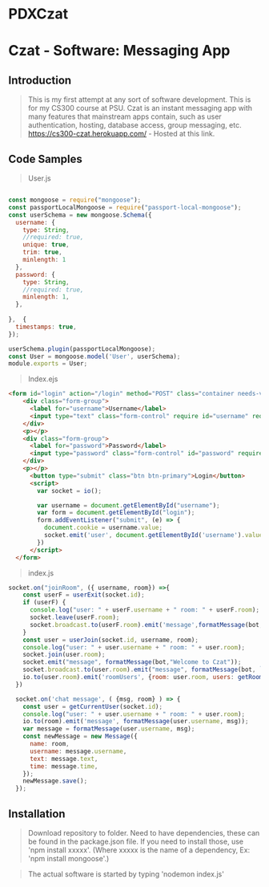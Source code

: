# PDXCzat
# Czat - Software: Messaging App

## Introduction

> This is my first attempt at any sort of software development. This is for my CS300 course at PSU. Czat is an instant messaging app with many features that mainstream apps contain, such as user authentication, hosting, database access, group messaging, etc.
> https://cs300-czat.herokuapp.com/ - Hosted at this link.

## Code Samples

>  User.js

```javascript

const mongoose = require("mongoose");
const passportLocalMongoose = require("passport-local-mongoose");
const userSchema = new mongoose.Schema({
  username: {
    type: String,
    //required: true,
    unique: true,
    trim: true,
    minlength: 1
  },
  password: {
    type: String,
    //required: true,
    minlength: 1,
  },
  
},  {
  timestamps: true,
});

userSchema.plugin(passportLocalMongoose);
const User = mongoose.model('User', userSchema);
module.exports = User;

```

>Index.ejs

```html
<form id="login" action="/login" method="POST" class="container needs-validation w-75" style="max-width: 500px; margin-top: 20%">
    <div class="form-group">
      <label for="username">Username</label>
      <input type="text" class="form-control" require id="username" required name="username">
    </div>
    <p></p>
    <div class="form-group">
      <label for="password">Password</label>
      <input type="password" class="form-control" id="password" required name="password"> 
    </div>
    <p></p>
      <button type="submit" class="btn btn-primary">Login</button> 
      <script>
        var socket = io();

        var username = document.getElementById("username");
        var form = document.getElementById("login");
        form.addEventListener("submit", (e) => {
          document.cookie = username.value;
          socket.emit('user', document.getElementById('username').value);
        })
      </script>
  </form>
```

>index.js

```JavaScript
socket.on("joinRoom", ({ username, room}) =>{
    const userF = userExit(socket.id);
    if (userF) {
      console.log("user: " + userF.username + " room: " + userF.room);
      socket.leave(userF.room);
      socket.broadcast.to(userF.room).emit('message',formatMessage(bot, `${userF.username} has left the chat`));
    }
    const user = userJoin(socket.id, username, room);
    console.log("user: " + user.username + " room: " + user.room);
    socket.join(user.room);
    socket.emit("message", formatMessage(bot,"Welcome to Czat"));
    socket.broadcast.to(user.room).emit("message", formatMessage(bot, `${user.username} has joined the chat.`));
    io.to(user.room).emit('roomUsers', {room: user.room, users: getRoomUser(user.room)});
  })

  socket.on('chat message', ( {msg, room} ) => {
    const user = getCurrentUser(socket.id);
    console.log("user: " + user.username + " room: " + user.room);
    io.to(room).emit('message', formatMessage(user.username, msg));
    var message = formatMessage(user.username, msg);
    const newMessage = new Message({
      name: room,
      username: message.username,
      text: message.text,
      time: message.time,
    });
    newMessage.save();
  });
```

## Installation

> Download repository to folder. Need to have dependencies, these can be found in the package.json file. If you need to install those, use 'npm install xxxxx'. 
(Where xxxxx is the name of a dependency, Ex: 'npm install mongoose'.)

>The actual software is started by typing 'nodemon index.js'
